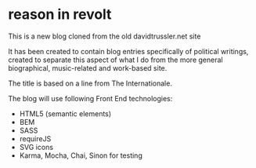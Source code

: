 # reason in revolt

This is a new blog cloned from the old davidtrussler.net site

It has been created to contain blog entries specifically of political writings, created to separate this aspect of what I do from the more general biographical, music-related and work-based site. 

The title is based on a line from The Internationale. 

The blog will use following Front End technologies:
- HTML5 (semantic elements)
- BEM
- SASS
- requireJS
- SVG icons
- Karma, Mocha, Chai, Sinon for testing